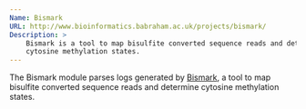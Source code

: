 ```yaml
---
Name: Bismark
URL: http://www.bioinformatics.babraham.ac.uk/projects/bismark/
Description: >
    Bismark is a tool to map bisulfite converted sequence reads and determine
    cytosine methylation states.
---
```


The Bismark module parses logs generated by
[Bismark](http://www.bioinformatics.babraham.ac.uk/projects/bismark/),
a tool to map bisulfite converted sequence reads and determine
cytosine methylation states.